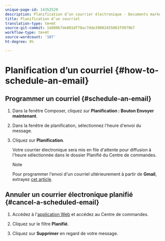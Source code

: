 ```yaml
---
unique-page-id: 14352529
description: Planification d’un courrier électronique - Documents marketing - Documentation du produit
title: Planification d’un courriel
translation-type: tm+mt
source-git-commit: 1dd80b7de801df78ac7dde39002455063f9979b7
workflow-type: tm+mt
source-wordcount: '107'
ht-degree: 0%

---
```



# Planification d’un courriel {#how-to-schedule-an-email}

## Programmer un courriel {#schedule-an-email}

1. Dans la fenêtre Composer, cliquez sur **Planification : Bouton Envoyer maintenant**.

1. Dans la fenêtre de planification, sélectionnez l&#39;heure d&#39;envoi du message.

1. Cliquez sur **Planification**.

   Votre courrier électronique sera mis en file d&#39;attente pour diffusion à l&#39;heure sélectionnée dans le dossier Planifié du Centre de commandes.

   >[!NOTE]
   >
   >Pour programmer l&#39;envoi d&#39;un courriel ultérieurement à partir de **Gmail**, extrayez [cet article](/help/marketo/product-docs/marketo-sales-connect/email-plugins/gmail/schedule-an-email-for-a-later-date.md).

## Annuler un courrier électronique planifié {#cancel-a-scheduled-email}

1. Accédez à l&#39;[application Web](https://toutapp.com/login) et accédez au Centre de commandes.

1. Cliquez sur le filtre **Planifié**.

1. Cliquez sur **Supprimer** en regard de votre message.
